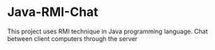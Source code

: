 # Java-RMI-Chat
 This project uses RMI technique in Java programming language. Chat between client computers through the server
